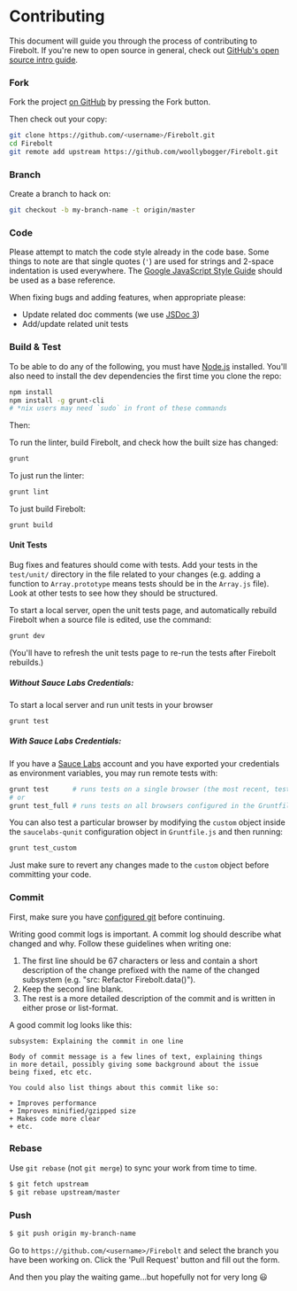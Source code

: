 Contributing
========================

This document will guide you through the process of contributing to Firebolt.
If you're new to open source in general, check out [GitHub's open source intro guide](https://guides.github.com/overviews/os-contributing/).


### Fork

Fork the project [on GitHub](https://github.com/woollybogger/Firebolt.git) by pressing the Fork button.

Then check out your copy:

```sh
git clone https://github.com/<username>/Firebolt.git
cd Firebolt
git remote add upstream https://github.com/woollybogger/Firebolt.git
```


### Branch

Create a branch to hack on:

```sh
git checkout -b my-branch-name -t origin/master
```


### Code

Please attempt to match the code style already in the code base. Some things to note are that single quotes (`'`) are used for strings and 2-space indentation is used everywhere.
The [Google JavaScript Style Guide](https://google-styleguide.googlecode.com/svn/trunk/javascriptguide.xml) should be used as a base reference.

When fixing bugs and adding features, when appropriate please:

* Update related doc comments (we use [JSDoc 3](http://usejsdoc.org/))
* Add/update related unit tests


### Build & Test

To be able to do any of the following, you must have [Node.js](http://nodejs.org/) installed.
You'll also need to install the dev dependencies the first time you clone the repo:

```sh
npm install
npm install -g grunt-cli
# *nix users may need `sudo` in front of these commands
```

Then:

To run the linter, build Firebolt, and check how the built size has changed:

```sh
grunt
```

To just run the linter:

```sh
grunt lint
```

To just build Firebolt:

```sh
grunt build
```

#### Unit Tests

Bug fixes and features should come with tests. Add your tests in the `test/unit/` directory in the file related to your changes (e.g. adding a function to `Array.prototype` means tests should be in the `Array.js` file).
Look at other tests to see how they should be structured.

To start a local server, open the unit tests page, and automatically rebuild Firebolt when a source file is edited, use the command:

```sh
grunt dev
```

(You'll have to refresh the unit tests page to re-run the tests after Firebolt rebuilds.)

##### Without Sauce Labs Credentials:

To start a local server and run unit tests in your browser

```sh
grunt test
```

##### With Sauce Labs Credentials:

If you have a [Sauce Labs](https://saucelabs.com/) account and you have exported your credentials as environment variables, you may run remote tests with:

```sh
grunt test      # runs tests on a single browser (the most recent, testable version of Chrome)
# or
grunt test_full # runs tests on all browsers configured in the Gruntfile
```

You can also test a particular browser by modifying the `custom` object inside the `saucelabs-qunit` configuration object in `Gruntfile.js` and then running:

```sh
grunt test_custom
```

Just make sure to revert any changes made to the `custom` object before committing your code.


### Commit

First, make sure you have [configured git](https://help.github.com/articles/set-up-git/#setting-up-git) before continuing.

Writing good commit logs is important. A commit log should describe what changed and why.
Follow these guidelines when writing one:

1. The first line should be 67 characters or less and contain a short description of the change prefixed with the name of the changed subsystem (e.g. "src: Refactor Firebolt.data()").
2. Keep the second line blank.
3. The rest is a more detailed description of the commit and is written in either prose or list-format.

A good commit log looks like this:

```
subsystem: Explaining the commit in one line

Body of commit message is a few lines of text, explaining things
in more detail, possibly giving some background about the issue
being fixed, etc etc.

You could also list things about this commit like so:

+ Improves performance
+ Improves minified/gzipped size
+ Makes code more clear
+ etc.
```


### Rebase

Use `git rebase` (not `git merge`) to sync your work from time to time.

```sh
$ git fetch upstream
$ git rebase upstream/master
```


### Push

```sh
$ git push origin my-branch-name
```

Go to `https://github.com/<username>/Firebolt` and select the branch you have been working on.
Click the 'Pull Request' button and fill out the form.


And then you play the waiting game...but hopefully not for very long :smiley:
